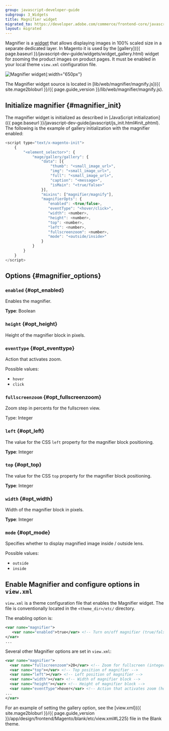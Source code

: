 ```yaml
---
group: javascript-developer-guide
subgroup: 3_Widgets
title: Magnifier widget
migrated_to: https://developer.adobe.com/commerce/frontend-core/javascript/jquery-widgets/magnifier/
layout: migrated
---
```


Magnifier is a [widget](https://glossary.magento.com/widget) that allows displaying images in 100% scaled size in a separate dedicated layer.
In Magento it is used by the [gallery]({{ page.baseurl }}/javascript-dev-guide/widgets/widget_gallery.html) widget for zooming the product images on product pages. It must be enabled in your local theme `view.xml` configuration file.

![Magnifier widget]({{site.baseurl}}/common/images/magnifier-widget.png){:width="650px"}

The Magnifier widget source is located in [lib/web/magnifier/magnify.js]({{ site.mage2bloburl }}/{{ page.guide_version }}/lib/web/magnifier/magnify.js).

## Initialize magnifier {#magnifier_init}

The magnifier widget is initialized as described in [JavaScript initialization]({{ page.baseurl }}/javascript-dev-guide/javascript/js_init.html#init_phtml).
The following is the example of gallery initialization with the magnifier enabled:

```javascript
<script type="text/x-magento-init">
    {
        "<element_selector>": {
            "mage/gallery/gallery": {
                "data": [{
                    "thumb": "<small_image_url>",
                    "img": "<small_image_url>",
                    "full": "<small_image_url>",
                    "caption": "<message>",
                    "isMain": "<true/false>"
                }],
                "mixins": ["magnifier/magnify"],
                "magnifierOpts": {
                   "enabled": <true/false>,
                   "eventType": "<hover/click>",
                   "width": <number>,
                   "height": <number>,
                   "top": <number>,
                   "left": <number>,
                   "fullscreenzoom": <number>,
                   "mode": "<outside/inside>"
                }
            }
        }
    }
</script>
```

## Options {#magnifier_options}

### `enabled` {#opt_enabled}

Enables the magnifier.

**Type**: Boolean

### `height` {#opt_height}

Height of the magnifier block in pixels.

### `eventType` {#opt_eventtype}

Action that activates zoom.

Possible values:

*  `hover`
*  `click`

### `fullscreenzoom` {#opt_fullscreenzoom}

Zoom step in percents for the fullscreen view.

Type: Integer

### `left` {#opt_left}

The value for the CSS `left` property for the magnifier block positioning.

**Type**: Integer

### `top` {#opt_top}

The value for the CSS `top` property for the magnifier block positioning.

**Type**: Integer

### `width` {#opt_width}

Width of the magnifier block in pixels.

**Type**: Integer

### `mode` {#opt_mode}

Specifies whether to display magnified image inside / outside lens.

Possible values:

*  `outside`
*  `inside`

## Enable Magnifier and configure options in `view.xml`

 `view.xml` is a theme configuration file that enables the Magnifier widget. The file is conventionally located in the `<theme_dir>/etc/` directory.

The enabling option is:

```xml
<var name="magnifier">
   <var name="enabled">true</var> <!-- Turn on/off magnifier (true/false) -->
</var>
...
```

Several other Magnifier options are set in `view.xml`:

```xml
<var name="magnifier">
  <var name="fullscreenzoom">20</var> <!-- Zoom for fullscreen (integer) -->
  <var name="top"></var> <!-- Top position of magnifier -->
  <var name="left"></var> <!-- Left position of magnifier -->
  <var name="width"></var> <!-- Width of magnifier block -->
  <var name="height"></var> <!-- Height of magnifier block -->
  <var name="eventType">hover</var> <!-- Action that activates zoom (hover/click) -->
...
</var>
```

For an example of setting the gallery option, see the [view.xml]({{ site.mage2bloburl }}/{{ page.guide_version }}/app/design/frontend/Magento/blank/etc/view.xml#L225) file in the Blank theme.
